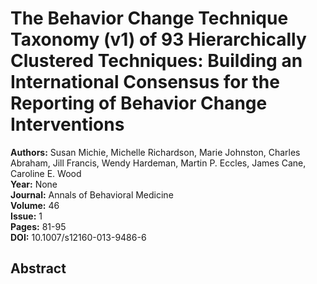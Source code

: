 # The Behavior Change Technique Taxonomy (v1) of 93 Hierarchically Clustered Techniques: Building an International Consensus for the Reporting of Behavior Change Interventions

**Authors:** Susan Michie, Michelle Richardson, Marie Johnston, Charles Abraham, Jill Francis, Wendy Hardeman, Martin P. Eccles, James Cane, Caroline E. Wood  
**Year:** None  
**Journal:** Annals of Behavioral Medicine  
**Volume:** 46  
**Issue:** 1  
**Pages:** 81-95  
**DOI:** 10.1007/s12160-013-9486-6  

## Abstract


